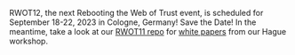 RWOT12, the next Rebooting the Web of Trust event, is scheduled for September 18-22, 2023 in Cologne, Germany! Save the Date! In the meantime, take a look at our [RWOT11 repo](https://github.com/WebOfTrustInfo/rwot11-the-hague) for [white papers](https://github.com/WebOfTrustInfo/rwot11-the-hague/blob/master/final-documents/README.md) from our Hague workshop.
